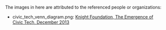 The images in here are attributed to the referenced people or organizations:
 
- civic_tech_venn_diagram.png: [Knight Foundation, The Emergence of Civic Tech, December 2013](http://www.knightfoundation.org/media/uploads/publication_pdfs/knight-civic-tech.pdf)
